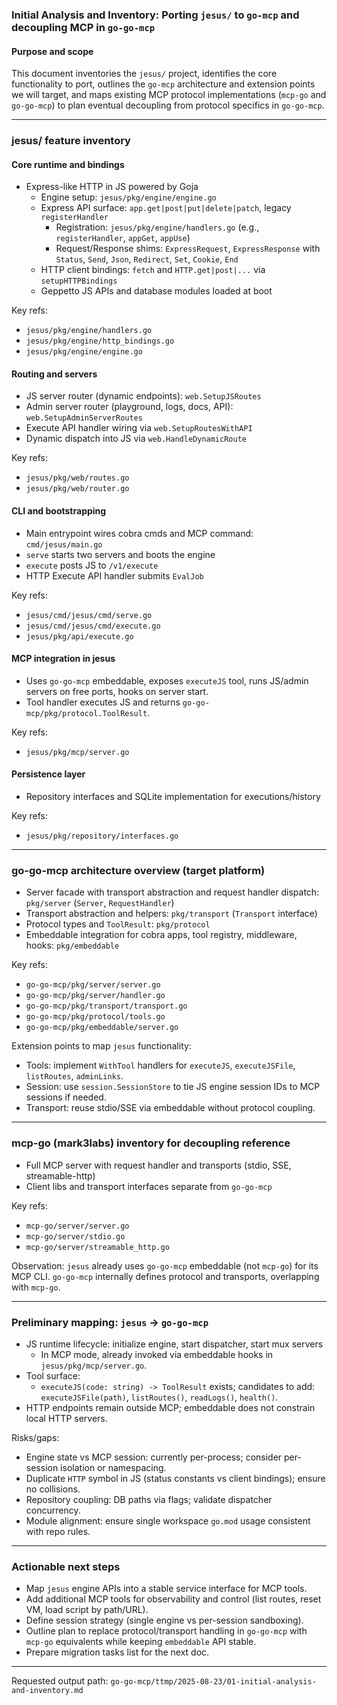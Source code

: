 ### Initial Analysis and Inventory: Porting `jesus/` to `go-mcp` and decoupling MCP in `go-go-mcp`

#### Purpose and scope
This document inventories the `jesus/` project, identifies the core functionality to port, outlines the `go-mcp` architecture and extension points we will target, and maps existing MCP protocol implementations (`mcp-go` and `go-go-mcp`) to plan eventual decoupling from protocol specifics in `go-go-mcp`.

---

### jesus/ feature inventory

#### Core runtime and bindings
- Express-like HTTP in JS powered by Goja
  - Engine setup: `jesus/pkg/engine/engine.go`
  - Express API surface: `app.get|post|put|delete|patch`, legacy `registerHandler`
    - Registration: `jesus/pkg/engine/handlers.go` (e.g., `registerHandler`, `appGet`, `appUse`)
    - Request/Response shims: `ExpressRequest`, `ExpressResponse` with `Status`, `Send`, `Json`, `Redirect`, `Set`, `Cookie`, `End`
  - HTTP client bindings: `fetch` and `HTTP.get|post|...` via `setupHTTPBindings`
  - Geppetto JS APIs and database modules loaded at boot

Key refs:
- `jesus/pkg/engine/handlers.go`
- `jesus/pkg/engine/http_bindings.go`
- `jesus/pkg/engine/engine.go`

#### Routing and servers
- JS server router (dynamic endpoints): `web.SetupJSRoutes`
- Admin server router (playground, logs, docs, API): `web.SetupAdminServerRoutes`
- Execute API handler wiring via `web.SetupRoutesWithAPI`
- Dynamic dispatch into JS via `web.HandleDynamicRoute`

Key refs:
- `jesus/pkg/web/routes.go`
- `jesus/pkg/web/router.go`

#### CLI and bootstrapping
- Main entrypoint wires cobra cmds and MCP command: `cmd/jesus/main.go`
- `serve` starts two servers and boots the engine
- `execute` posts JS to `/v1/execute`
- HTTP Execute API handler submits `EvalJob`

Key refs:
- `jesus/cmd/jesus/cmd/serve.go`
- `jesus/cmd/jesus/cmd/execute.go`
- `jesus/pkg/api/execute.go`

#### MCP integration in jesus
- Uses `go-go-mcp` embeddable, exposes `executeJS` tool, runs JS/admin servers on free ports, hooks on server start.
- Tool handler executes JS and returns `go-go-mcp/pkg/protocol.ToolResult`.

Key refs:
- `jesus/pkg/mcp/server.go`

#### Persistence layer
- Repository interfaces and SQLite implementation for executions/history

Key refs:
- `jesus/pkg/repository/interfaces.go`

---

### go-go-mcp architecture overview (target platform)

- Server facade with transport abstraction and request handler dispatch: `pkg/server` (`Server`, `RequestHandler`)
- Transport abstraction and helpers: `pkg/transport` (`Transport` interface)
- Protocol types and `ToolResult`: `pkg/protocol`
- Embeddable integration for cobra apps, tool registry, middleware, hooks: `pkg/embeddable`

Key refs:
- `go-go-mcp/pkg/server/server.go`
- `go-go-mcp/pkg/server/handler.go`
- `go-go-mcp/pkg/transport/transport.go`
- `go-go-mcp/pkg/protocol/tools.go`
- `go-go-mcp/pkg/embeddable/server.go`

Extension points to map `jesus` functionality:
- Tools: implement `WithTool` handlers for `executeJS`, `executeJSFile`, `listRoutes`, `adminLinks`.
- Session: use `session.SessionStore` to tie JS engine session IDs to MCP sessions if needed.
- Transport: reuse stdio/SSE via embeddable without protocol coupling.

---

### mcp-go (mark3labs) inventory for decoupling reference

- Full MCP server with request handler and transports (stdio, SSE, streamable-http)
- Client libs and transport interfaces separate from `go-go-mcp`

Key refs:
- `mcp-go/server/server.go`
- `mcp-go/server/stdio.go`
- `mcp-go/server/streamable_http.go`

Observation: `jesus` already uses `go-go-mcp` embeddable (not `mcp-go`) for its MCP CLI. `go-go-mcp` internally defines protocol and transports, overlapping with `mcp-go`.

---

### Preliminary mapping: `jesus` -> `go-go-mcp`

- JS runtime lifecycle: initialize engine, start dispatcher, start mux servers
  - In MCP mode, already invoked via embeddable hooks in `jesus/pkg/mcp/server.go`.
- Tool surface:
  - `executeJS(code: string) -> ToolResult` exists; candidates to add: `executeJSFile(path)`, `listRoutes()`, `readLogs()`, `health()`.
- HTTP endpoints remain outside MCP; embeddable does not constrain local HTTP servers.

Risks/gaps:
- Engine state vs MCP session: currently per-process; consider per-session isolation or namespacing.
- Duplicate `HTTP` symbol in JS (status constants vs client bindings); ensure no collisions.
- Repository coupling: DB paths via flags; validate dispatcher concurrency.
- Module alignment: ensure single workspace `go.mod` usage consistent with repo rules.

---

### Actionable next steps
- Map `jesus` engine APIs into a stable service interface for MCP tools.
- Add additional MCP tools for observability and control (list routes, reset VM, load script by path/URL).
- Define session strategy (single engine vs per-session sandboxing).
- Outline plan to replace protocol/transport handling in `go-go-mcp` with `mcp-go` equivalents while keeping `embeddable` API stable.
- Prepare migration tasks list for the next doc.

---

Requested output path: `go-go-mcp/ttmp/2025-08-23/01-initial-analysis-and-inventory.md`
